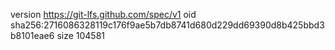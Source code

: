 version https://git-lfs.github.com/spec/v1
oid sha256:2716086328119c176f9ae5b7db8741d680d229dd69390d8b425bbd3b8101eae6
size 104581
